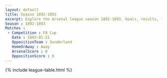 ```yaml
---
layout: default
title: Season 1892-1893 
excerpt: Explore the Arsenal league season 1892-1893. Goals, results, fixtures from the 1892-1893 season on History of Arsenal Football Club
Season : 1892-1893
Matches :
 - Competition : FA Cup
   Date : 1893-01-21
   OppositionTeam : Sunderland
   HomeOrAway : Away
   ArsenalScore : 0
   OppositionScore : 6
---
```



{% include league-table.html %}